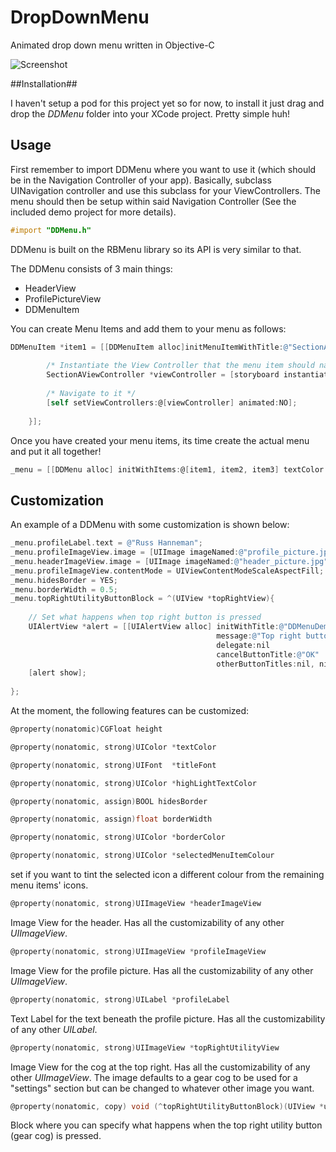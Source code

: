 # DropDownMenu
Animated drop down menu written in Objective-C


![Screenshot](https://github.com/oduwa/DropDownMenu/blob/master/phonescreen.png)

##Installation##

I haven't setup a pod for this project yet so for now, to install it just drag and drop the *DDMenu* folder into your XCode project. Pretty simple huh!


## Usage ##

First remember to import DDMenu where you want to use it (which should be in the Navigation Controller of your app). Basically, subclass UINavigation controller and use this subclass for your ViewControllers. The menu should then be setup within said Navigation Controller (See the included demo project for more details).

```objective-c
#import "DDMenu.h"
```
DDMenu is built on the RBMenu library so its API is very similar to that.

The DDMenu consists of 3 main things:
* HeaderView
* ProfilePictureView
* DDMenuItem

You can create Menu Items and add them to your menu as follows:

```objective-c
DDMenuItem *item1 = [[DDMenuItem alloc]initMenuItemWithTitle:@"SectionA" icon:[UIImage imageNamed:@"section_a_icon"] withCompletionHandler:^(BOOL finished){
        
        /* Instantiate the View Controller that the menu item should navigate to */
        SectionAViewController *viewController = [storyboard instantiateViewControllerWithIdentifier:@"SectionAViewController"];
        
        /* Navigate to it */
        [self setViewControllers:@[viewController] animated:NO];
        
    }];
```

Once you have created your menu items, its time create the actual menu and put it all together!

```objective-c
_menu = [[DDMenu alloc] initWithItems:@[item1, item2, item3] textColor:[UIColor lightGrayColor] hightLightTextColor:[UIColor whiteColor] backgroundColor:[UIColor blackColor]  forViewController:self];
```

## Customization ##

An example of a DDMenu with some customization is shown below:

```objective-c
_menu.profileLabel.text = @"Russ Hanneman";
_menu.profileImageView.image = [UIImage imageNamed:@"profile_picture.jpg"];
_menu.headerImageView.image = [UIImage imageNamed:@"header_picture.jpg"];
_menu.profileImageView.contentMode = UIViewContentModeScaleAspectFill;
_menu.hidesBorder = YES;
_menu.borderWidth = 0.5;
_menu.topRightUtilityButtonBlock = ^(UIView *topRightView){
        
    // Set what happens when top right button is pressed
    UIAlertView *alert = [[UIAlertView alloc] initWithTitle:@"DDMenuDemo" 
                                              message:@"Top right button pressed" 
                                              delegate:nil 
                                              cancelButtonTitle:@"OK" 
                                              otherButtonTitles:nil, nil];
    [alert show];
        
};
```

At the moment, the following features can be customized:

```objective-c
@property(nonatomic)CGFloat height
```

```objective-c
@property(nonatomic, strong)UIColor *textColor
```

```objective-c
@property(nonatomic, strong)UIFont  *titleFont
```

```objective-c
@property(nonatomic, strong)UIColor *highLightTextColor
```

```objective-c
@property(nonatomic, assign)BOOL hidesBorder
```

```objective-c
@property(nonatomic, assign)float borderWidth
```

```objective-c
@property(nonatomic, strong)UIColor *borderColor
```

```objective-c
@property(nonatomic, strong)UIColor *selectedMenuItemColour
```
set if you want to tint the selected icon a different colour from the remaining menu items' icons.

```objective-c
@property(nonatomic, strong)UIImageView *headerImageView
```
Image View for the header. Has all the customizability of any other *UIImageView*.

```objective-c
@property(nonatomic, strong)UIImageView *profileImageView
```
Image View for the profile picture. Has all the customizability of any other *UIImageView*.

```objective-c
@property(nonatomic, strong)UILabel *profileLabel
```
Text Label for the text beneath the profile picture. Has all the customizability of any other *UILabel*.

```objective-c
@property(nonatomic, strong)UIImageView *topRightUtilityView
```
Image View for the cog at the top right. Has all the customizability of any other *UIImageView*. The image defaults to a gear cog to be used for a "settings" section but can be changed to whatever other image you want.

```objective-c
@property(nonatomic, copy) void (^topRightUtilityButtonBlock)(UIView *utilityView)
```
Block where you can specify what happens when the top right utility button (gear cog) is pressed.





